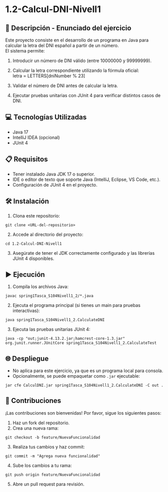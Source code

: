 # 1.2-Calcul-DNI-Nivell1

## 📄 **Descripción - Enunciado del ejercicio**

Este proyecto consiste en el desarrollo de un programa en Java para calcular la letra del DNI español a partir de un
número.  
El sistema permite:

1. Introducir un número de DNI válido (entre 10000000 y 99999999).
2. Calcular la letra correspondiente utilizando la fórmula oficial:  
   letra = LETTERS[dniNumber % 23]

3. Validar el número de DNI antes de calcular la letra.
4. Ejecutar pruebas unitarias con JUnit 4 para verificar distintos casos de DNI.

## 💻 **Tecnologías Utilizadas**

- Java 17
- IntelliJ IDEA (opcional)
- JUnit 4

## 📋 **Requisitos**

- Tener instalado Java JDK 17 o superior.
- IDE o editor de texto que soporte Java (IntelliJ, Eclipse, VS Code, etc.).
- Configuración de JUnit 4 en el proyecto.

## 🛠️ **Instalación**

1. Clona este repositorio:

```
git clone <URL-del-repositorio>
```

2. Accede al directorio del proyecto:

```
cd 1.2-Calcul-DNI-Nivell1
```

3. Asegúrate de tener el JDK correctamente configurado y las librerías JUnit 4 disponibles.

## ▶️ **Ejecución**

1. Compila los archivos Java:

```
javac spring1Tasca_S104Nivell1_2/*.java
```

2. Ejecuta el programa principal (si tienes un main para pruebas interactivas):

```
java spring1Tasca_S104Nivell1_2.CalculateDNI
```

3. Ejecuta las pruebas unitarias JUnit 4:

```
java -cp "out;junit-4.13.2.jar;hamcrest-core-1.3.jar" org.junit.runner.JUnitCore spring1Tasca_S104Nivell1_2.CalculateTest
```

## 🌐 **Despliegue**

- No aplica para este ejercicio, ya que es un programa local para consola.
- Opcionalmente, se puede empaquetar como `.jar` ejecutable:

```
jar cfe CalculDNI.jar spring1Tasca_S104Nivell1_2.CalculateDNI -C out .
```

## 🤝 **Contribuciones**

¡Las contribuciones son bienvenidas! Por favor, sigue los siguientes pasos:

1. Haz un fork del repositorio.
2. Crea una nueva rama:

```
git checkout -b feature/NuevaFuncionalidad
```

3. Realiza tus cambios y haz commit:

```
git commit -m "Agrega nueva funcionalidad"
```

4. Sube los cambios a tu rama:

```
git push origin feature/NuevaFuncionalidad
```

5. Abre un pull request para revisión.